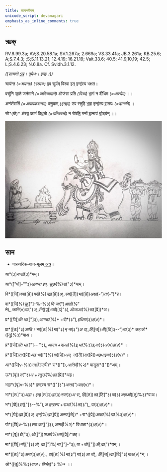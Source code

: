```yaml
---
title: श्रायन्तीयम्  
unicode_script: devanagari  
emphasis_as_inline_comments: true
---   
```


## ऋक्

RV.8.99.3a; AV;S.20.58.1a; SV.1.267a; 2.669a; VS.33.41a; JB.3.261a; KB.25.6; A;S.7.4.3; ;S;S.11.13.21; 12.4.19; 16.21.19; Vait.33.6; 40.5; 41.9,10,19; 42.5; L;S.4.6.23; N.6.8a. Cf. Svidh.3.1.12.

*([सायणो [ऽत्र](https://archive.org/stream/RgVedaWithSayanasCommentaryPart3/rv_sayanabhasya_part3#page/n1039/mode/1up&sa=D&ust=1542425956252000)। नृमेधः। इन्द्रः।])*

श्राय॑न्त *(=श्रयन्तः)* *(रश्मयः)* इव सूर्य॑म् विश्वा इत् इन्द्र॑स्य भक्षत।

वसू॑नि जा॒ते जन॑माने *(=जनिष्यमाणे)* ओज॑सा प्रति *(पित्र्यं)* भा॒गं न दी॑धिम *(=धारयेम)* ।।

अन॑र्शरातिं *(=अपापकदानम्)* वसु॒दाम् *(इन्द्रम्)* उप स्तुहि भ॒द्रा इन्द्र॑स्य रा॒तयः *(=दानानि)* ।

सो*(~~यो~~)* अ॑स्य॒ कामं॑ विध॒तो *(=परिचरतो)* न रो॑षति॒ मनो॑ दा॒नाय॑ चो॒दय॑न् ।।

![](../images/indra-as-maghavAn-followed-by-people-bearing-wealth-moving-towards-a-yajamAna.png)


## साम

- पारम्परिक-गान-मूलम् [अत्र](https://sanskritdocuments.org/sites/pssramanujaswamy/AASHEERVACHANA%20SAAMAANI.pdf&sa=D&ust=1542425956253000)।
<div class="audioEmbed"  caption="रामानुजार्यः 1974 " src="https://archive
.org/download/jaiminIya-sAma-gAna-paravastu-tradition-rAmAnuja/shrAyantIyam.mp3"></div>
<div class="audioEmbed"  caption="गोपालार्यः 2015  " src="https://archive
.org/download/jaiminIya-sAma-gAna-paravastu-tradition-gopAla-2015/shrAyantIyam.mp3"></div>
<div class="audioEmbed"  caption="गोपाल-विश्वासयोर् अनुवचनम् 2018  " src="https://archive
.org/download/jaiminIya-sAma-gAna-paravastu-tradition-anuvachanam-gopAla-vishvAsa-2018/shrAyantIyam.mp3"></div>
<div class="audioEmbed"  caption="गोपालपवनयोर् अनुवचनम् 2015  " src="https://archive
.org/download/jaiminIya-sAma-gAna-paravastu-tradition-anuvachanam-gopAla-pavana-2015/shrAyantIyam.mp3"></div>

श्रा*(३)*यन्ती*(३)*यम्।  

श्रा*(["पो]-"”३)*आयन्त इव, सूऊ*(%)*रा*("३)*याम्।

वि*([पि])*श्वा*([प्रे])*यदी*(%)*न्द्रा*([प्रे])*अ,,स्य*([तै])*भा*([प्रे])*अक्षा*(-”)*ता*(-”)*ह।

वा*([पि]%)*सू*(["]-%-%३)*नि जा*(")*आतो*(%” ~~ते~~)*,,जानि*(v)*मा*(")*अ,,नि*([पृ])*य्यो*([ऽ]"३)*,ऒजाआ*(%)*सा*([प्रे])*अ।

प्र*([पि])*ति भा*(["]३)*,आगन्ना*(%)* +दी*(३”)*,इधिमा*(३)*ह*(v)*।

प्रा*([तः]"३)*आति। भा*([तः]%)*गा*("३)*न् ना*(३")*अ दा,,हिं*([त])*धी*([टि]३--”)*मा*(३)* अहाओ*([तु]%३)*वाअ।

प्र*([पो])*ति भा*(["]-- "३)*,,आगन्न +दाआ*(%)*इ,धा*(%३)*इ,मा*(३)*अ*(‌v)*ह*(‌v)* ।

प्र*([पि])*ता*([प्रे])*अइ भा*(["]%)*गा*([प्रे])*अम्, न*([तै])*दा*([प्रे])*अइधाइमा*(‌३)*ह*(‌v)*।

आ*([पि]v-%३)*नर्शी*(~~लल्षी~~)* रा*(["])*,आतिव्ँ*(%२)* वासुदा*(["])*अम्।

ऊ*([पृ])*पा*("३)*अ +स्तुऊ*(%)*हा*([प्रे])*अइ।

भद्रा*([पृ]v-%३)* इन्द्रस्य रा*(["]३")*आता*(")*याह*(v)*।

भा*([तः]"३)*अद्रा।  इन्*([तः]२)*द्रा*(३)*स्या*(३)*अ रा,,हिं*([त])*ता*([टि]"३)*या*(३)*अहाओ*([तू]%३)*वाअ।

भ*([पो])*द्रा*(["]३--%”)*,अ इन्द्रस्य +राआ*(%)*ता*(३”)*,,या*(३)*ह*(v)*।

भ*([घे])*द्रा*([प्रे])*अ, इन्*(%)*द्रा*([प्रे])*अस्य*([तै])* +रा*([प्रे])*आता*(%)*या*(%३)*ह*(v)*।

यो*([पि]v-%३)*स्या का*(["]३)*,आमव्ँ*(%२)* विधाता*(३)*ह*(v)*।

ना*([पृ])*रो*("३)*,ओ*(["])*षाआ*(%)*ता*([प्रे])*अइ।

मा*([पि])*नो*(["]३)*ओ, दा*(["]%)*ना*(["]-”३)*,या +चो*(["])*ऒ,दा*(")*यन् ।

मा*([तः]"३)*अना*(३)*ह*(v)*,, दा*([तः]%)*ना*(३”)*या*(३)*आ चो,, हिं*([त])*दा*([टि]"३)*याअ*(v)*न् ।

 ओ*([तू]%%३)*वाअ। श्रियेए*("३ %)* ।।